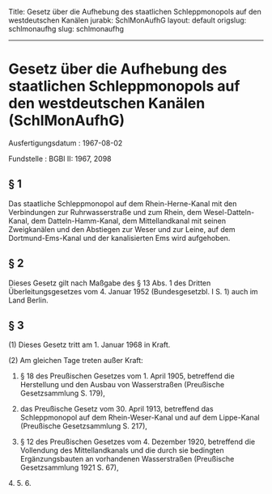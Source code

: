 Title: Gesetz über die Aufhebung des staatlichen Schleppmonopols auf den westdeutschen
  Kanälen
jurabk: SchlMonAufhG
layout: default
origslug: schlmonaufhg
slug: schlmonaufhg

---

# Gesetz über die Aufhebung des staatlichen Schleppmonopols auf den westdeutschen Kanälen (SchlMonAufhG)

Ausfertigungsdatum
:   1967-08-02

Fundstelle
:   BGBl II: 1967, 2098



## § 1

Das staatliche Schleppmonopol auf dem Rhein-Herne-Kanal mit den
Verbindungen zur Ruhrwasserstraße und zum Rhein, dem Wesel-Datteln-
Kanal, dem Datteln-Hamm-Kanal, dem Mittellandkanal mit seinen
Zweigkanälen und den Abstiegen zur Weser und zur Leine, auf dem
Dortmund-Ems-Kanal und der kanalisierten Ems wird aufgehoben.


## § 2

Dieses Gesetz gilt nach Maßgabe des § 13 Abs. 1 des Dritten
Überleitungsgesetzes vom 4. Januar 1952 (Bundesgesetzbl. I S. 1) auch
im Land Berlin.


## § 3

(1) Dieses Gesetz tritt am 1. Januar 1968 in Kraft.

(2) Am gleichen Tage treten außer Kraft:

1.  § 18 des Preußischen Gesetzes vom 1. April 1905, betreffend die
    Herstellung und den Ausbau von Wasserstraßen (Preußische
    Gesetzsammlung S. 179),


2.  das Preußische Gesetz vom 30. April 1913, betreffend das
    Schleppmonopol auf dem Rhein-Weser-Kanal und auf dem Lippe-Kanal
    (Preußische Gesetzsammlung S. 217),


3.  § 12 des Preußischen Gesetzes vom 4. Dezember 1920, betreffend die
    Vollendung des Mittellandkanals und die durch sie bedingten
    Ergänzungsbauten an vorhandenen Wasserstraßen (Preußische
    Gesetzsammlung 1921 S. 67),



4\.
5\.
6\.

